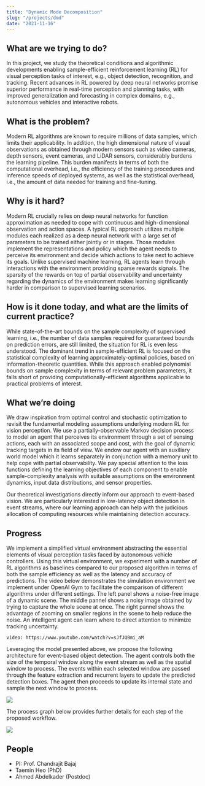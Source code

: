 ```yaml
---
title: "Dynamic Mode Decomposition"
slug: "/projects/dmd"
date: "2021-11-16"
---
```


## What are we trying to do?

In this project, we study the theoretical conditions and algorithmic developments enabling sample-efficient reinforcement learning (RL) for visual perception tasks of interest, e.g., object detection, recognition, and tracking. Recent advances in RL powered by deep neural networks promise superior performance in real-time perception and planning tasks, with improved generalization and forecasting in complex domains, e.g., autonomous vehicles and interactive robots.

## What is the problem?

Modern RL algorithms are known to require millions of data samples, which limits their applicability. In addition, the high dimensional nature of visual observations as obtained through modern sensors such as video cameras, depth sensors, event cameras, and LiDAR sensors, considerably burdens the learning pipeline. This burden manifests in terms of both the computational overhead, i.e., the efficiency of the training procedures and inference speeds of deployed systems, as well as the statistical overhead, i.e., the amount of data needed for training and fine-tuning.

## Why is it hard?

Modern RL crucially relies on deep neural networks for function approximation as needed to cope with continuous and high-dimensional observation and action spaces. A typical RL approach utilizes multiple modules each realized as a deep neural network with a large set of parameters to be trained either jointly or in stages. Those modules implement the representations and policy which the agent needs to perceive its environment and decide which actions to take next to achieve its goals. Unlike supervised machine learning, RL agents learn through interactions with the environment providing sparse rewards signals. The sparsity of the rewards on top of partial observability and uncertainty regarding the dynamics of the environment makes learning significantly harder in comparison to supervised learning scenarios.

## How is it done today, and what are the limits of current practice?

While state-of-the-art bounds on the sample complexity of supervised learning, i.e., the number of data samples required for guaranteed bounds on prediction errors, are still limited, the situation for RL is even less understood. The dominant trend in sample-efficient RL is focused on the statistical complexity of learning approximately-optimal policies, based on information-theoretic quantities. While this approach enabled polynomial bounds on sample complexity in terms of relevant problem parameters, it falls short of providing computationally-efficient algorithms applicable to practical problems of interest.

## What we’re doing

We draw inspiration from optimal control and stochastic optimization to revisit the fundamental modeling assumptions underlying modern RL for vision perception. We use a partially-observable Markov decision process to model an agent that perceives its environment through a set of sensing actions, each with an associated scope and cost, with the goal of dynamic tracking targets in its field of view. We endow our agent with an auxiliary world model which it learns separately in conjunction with a memory unit to help cope with partial observability. We pay special attention to the loss functions defining the learning objectives of each component to enable sample-complexity analysis with suitable assumptions on the environment dynamics, input data distributions, and sensor properties.

Our theoretical investigations directly inform our approach to event-based vision. We are particularly interested in low-latency object detection in event streams, where our learning approach can help with the judicious allocation of computing resources while maintaining detection accuracy.

## Progress

We implement a simplified virtual environment abstracting the essential elements of visual perception tasks faced by autonomous vehicle controllers. Using this virtual environment, we experiment with a number of RL algorithms as baselines compared to our proposed algorithm in terms of both the sample efficiency as well as the latency and accuracy of predictions. The video below demonstrates the simulation environment we implement under OpenAI Gym to facilitate the comparison of different algorithms under different settings. The left panel shows a noise-free image of a dynamic scene. The middle pannel shows a noisy image obtained by trying to capture the whole scene at once. The right pannel shows the advantage of zooming on smaller regions in the scene to help reduce the noise. An intelligent agent can learn where to direct attention to minimize tracking uncertainty.

`video: https://www.youtube.com/watch?v=sJfJQBmi_aM`

Leveraging the model presented above, we propose the following architecture for event-based object detection. The agent controls both the size of the temporal window along the event stream as well as the spatial window to process. The events within each selected window are passed through the feature extraction and recurrent layers to update the predicted detection boxes. The agent then proceeds to update its internal state and sample the next window to process.

![](https://i.imgur.com/kt3QFSy.png)

The process graph below provides further details for each step of the proposed workflow.

![](https://i.imgur.com/epy9hOJ.png)


## People
* PI: Prof. Chandrajit Bajaj
* Taemin Heo (PhD)
* Ahmed Abdelkader (Postdoc)
